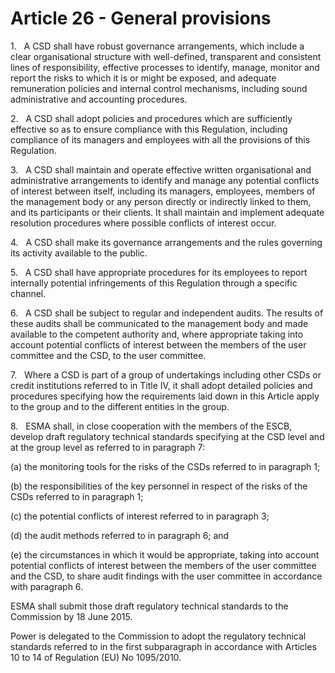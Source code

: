 # Article 26 - General provisions


1.   A CSD shall have robust governance arrangements, which include a clear organisational structure with well-defined, transparent and consistent lines of responsibility, effective processes to identify, manage, monitor and report the risks to which it is or might be exposed, and adequate remuneration policies and internal control mechanisms, including sound administrative and accounting procedures.

2.   A CSD shall adopt policies and procedures which are sufficiently effective so as to ensure compliance with this Regulation, including compliance of its managers and employees with all the provisions of this Regulation.

3.   A CSD shall maintain and operate effective written organisational and administrative arrangements to identify and manage any potential conflicts of interest between itself, including its managers, employees, members of the management body or any person directly or indirectly linked to them, and its participants or their clients. It shall maintain and implement adequate resolution procedures where possible conflicts of interest occur.

4.   A CSD shall make its governance arrangements and the rules governing its activity available to the public.

5.   A CSD shall have appropriate procedures for its employees to report internally potential infringements of this Regulation through a specific channel.

6.   A CSD shall be subject to regular and independent audits. The results of these audits shall be communicated to the management body and made available to the competent authority and, where appropriate taking into account potential conflicts of interest between the members of the user committee and the CSD, to the user committee.

7.   Where a CSD is part of a group of undertakings including other CSDs or credit institutions referred to in Title IV, it shall adopt detailed policies and procedures specifying how the requirements laid down in this Article apply to the group and to the different entities in the group.

8.   ESMA shall, in close cooperation with the members of the ESCB, develop draft regulatory technical standards specifying at the CSD level and at the group level as referred to in paragraph 7:

(a) the monitoring tools for the risks of the CSDs referred to in paragraph 1;

(b) the responsibilities of the key personnel in respect of the risks of the CSDs referred to in paragraph 1;

(c) the potential conflicts of interest referred to in paragraph 3;

(d) the audit methods referred to in paragraph 6; and

(e) the circumstances in which it would be appropriate, taking into account potential conflicts of interest between the members of the user committee and the CSD, to share audit findings with the user committee in accordance with paragraph 6.

ESMA shall submit those draft regulatory technical standards to the Commission by 18 June 2015.

Power is delegated to the Commission to adopt the regulatory technical standards referred to in the first subparagraph in accordance with Articles 10 to 14 of Regulation (EU) No 1095/2010.
